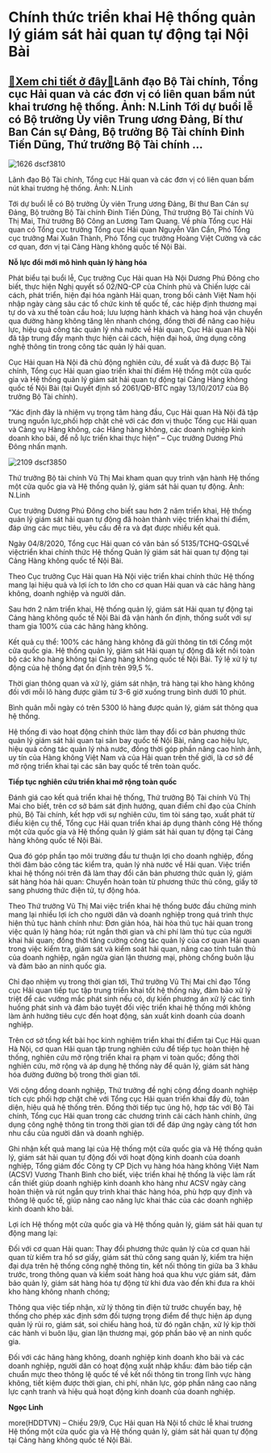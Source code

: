 Chính thức triển khai Hệ thống quản lý giám sát hải quan tự động tại Nội Bài
============================================================================

[:gift:Xem chi tiết ở đây:gift:](https://hddtvn.com/chinh-thuc-trien-khai-he-thong-quan-ly-giam-sat-hai-quan-tu-dong-tai-noi-bai/)Lãnh đạo Bộ Tài chính, Tổng cục Hải quan và các đơn vị có liên quan bấm nút khai trương hệ thống. Ảnh: N.Linh Tới dự buổi lễ có Bộ trưởng Ủy viên Trung ương Đảng, Bí thư Ban Cán sự Đảng, Bộ trưởng Bộ Tài chính Đinh Tiến Dũng, Thứ trưởng Bộ Tài chính …
------------------------------------------------------------------------------------------------------------------------------------------------------------------------------------------------------------------------------------------------------------------





![1626 dscf3810](https://haiquanonline.com.vn/stores/news_dataimages/linhntn/092020/29/17/in_article/1626_DSCF3810.jpg?rt=20200929173227 "Lãnh đạo Bộ Tài chính, Tổng cục Hải quan và các đơn vị có liên quan bấm nút khai trương hệ thống. Ảnh: N.Linh")


Lãnh đạo Bộ Tài chính, Tổng cục Hải quan và các đơn vị có liên quan bấm nút khai trương hệ thống. Ảnh: N.Linh



Tới dự buổi lễ có Bộ trưởng Ủy viên Trung ương Đảng, Bí thư Ban Cán sự Đảng, Bộ trưởng Bộ Tài chính Đinh Tiến Dũng, Thứ trưởng Bộ Tài chính Vũ Thị Mai, Thứ trưởng Bộ Công an Lương Tam Quang. Về phía Tổng cục Hải quan có Tổng cục trưởng Tổng cục Hải quan Nguyễn Văn Cẩn, Phó Tổng cục trưởng Mai Xuân Thành, Phó Tổng cục trưởng Hoàng Việt Cường và các cơ quan, đơn vị tại Cảng Hàng không quốc tế Nội Bài.


**Nỗ lực đổi mới mô hình quản lý hàng hóa**


Phát biểu tại buổi lễ, Cục trưởng Cục Hải quan Hà Nội Dương Phú Đông cho biết, thực hiện Nghị quyết số 02/NQ-CP của Chính phủ và Chiến lược cải cách, phát triển, hiện đại hóa ngành Hải quan, trong bối cảnh Việt Nam hội nhập ngày càng sâu các tổ chức kinh tế quốc tế, các hiệp định thương mại tự do và xu thế toàn cầu hoá; lưu lượng hành khách và hàng hoá vận chuyển qua đường hàng không tăng lên nhanh chóng, đồng thời để nâng cao hiệu lực, hiệu quả công tác quản lý nhà nước về Hải quan, Cục Hải quan Hà Nội đã tập trung đẩy mạnh thực hiện cải cách, hiện đại hoá, ứng dụng công nghệ thông tin trong công tác quản lý hải quan.


Cục Hải quan Hà Nội đã chủ động nghiên cứu, đề xuất và đã được Bộ Tài chính, Tổng cục Hải quan giao triển khai thí điểm Hệ thống một cửa quốc gia và Hệ thống quản lý giám sát hải quan tự động tại Cảng Hàng không quốc tế Nội Bài (tại Quyết định số 2061/QĐ-BTC ngày 13/10/2017 của Bộ trưởng Bộ Tài chính).


“Xác định đây là nhiệm vụ trọng tâm hàng đầu, Cục Hải quan Hà Nội đã tập trung nguồn lực,phối hợp chặt chẽ với các đơn vị thuộc Tổng cục Hải quan và Cảng vụ Hàng không, các Hãng hàng không, các doanh nghiệp kinh doanh kho bãi, để nỗ lực triển khai thực hiện” – Cục trưởng Dương Phú Đông nhấn mạnh.





![2109 dscf3850](https://haiquanonline.com.vn/stores/news_dataimages/linhntn/092020/29/17/in_article/2109_DSCF3850.jpg?rt=20200929173227 "Thứ trưởng Bộ tài chính Vũ Thị Mai kham quan quy trình vận hành Hệ thống một cửa quốc gia và Hệ thống quản lý, giám sát hải quan tự động. Ảnh: N.Linh")


Thứ trưởng Bộ tài chính Vũ Thị Mai kham quan quy trình vận hành Hệ thống một cửa quốc gia và Hệ thống quản lý, giám sát hải quan tự động. Ảnh: N.Linh



Cục trưởng Dương Phú Đông cho biết sau hơn 2 năm triển khai, Hệ thống quản lý giám sát hải quan tự động đã hoàn thành việc triển khai thí điểm, đáp ứng các mục tiêu, yêu cầu đề ra và đạt được nhiều kết quả.


Ngày 04/8/2020, Tổng cục Hải quan có văn bản số 5135/TCHQ-GSQLvề việctriển khai chính thức Hệ thống Quản lý giám sát hải quan tự động tại Cảng Hàng không quốc tế Nội Bài.


Theo Cục trưởng Cục Hải quan Hà Nội việc triển khai chính thức Hệ thống mang lại hiệu quả và lợi ích to lớn cho cơ quan Hải quan và các hãng hàng không, doanh nghiệp và người dân.






Sau hơn 2 năm triển khai, Hệ thống quản lý, giám sát Hải quan tự động tại Cảng hàng không quốc tế Nội Bài đã vận hành ổn định, thống suốt với sự tham gia 100% của các hãng hàng không.


Kết quả cụ thể: 100% các hãng hàng không đã gửi thông tin tới Cổng một cửa quốc gia. Hệ thống quản lý, giám sát Hải quan tự động đã kết nối toàn bộ các kho hàng không tại Cảng hàng không quốc tế Nội Bài. Tỷ lệ xử lý tự động của hệ thống đạt ổn định trên 99,5 %.


Thời gian thông quan và xử lý, giám sát nhận, trả hàng tại kho hàng không đối với mỗi lô hàng được giảm từ 3-6 giờ xuống trung bình dưới 10 phút.


Bình quân mỗi ngày có trên 5300 lô hàng được quản lý, giám sát thông qua hệ thống.






Hệ thống đi vào hoạt động chính thức làm thay đổi cơ bản phương thức quản lý giám sát hải quan tại sân bay quốc tế Nội Bài, nâng cao hiệu lực, hiệu quả công tác quản lý nhà nước, đồng thời góp phần nâng cao hình ảnh, uy tín của Hàng không Việt Nam và của Hải quan trên thế giới, là cơ sở để mở rộng triển khai tại các sân bay quốc tế trên toàn quốc.


**Tiếp tục nghiên cứu triển khai mở rộng toàn quốc**


Đánh giá cao kết quả triển khai hệ thống, Thứ trưởng Bộ Tài chính Vũ Thị Mai cho biết, trên cơ sở bám sát định hướng, quan điểm chỉ đạo của Chính phủ, Bộ Tài chính, kết hợp với sự nghiên cứu, tìm tòi sáng tạo, xuất phát từ điều kiện cụ thể, Tổng cục Hải quan triển khai áp dụng thành công Hệ thống một cửa quốc gia và Hệ thống quản lý giám sát hải quan tự động tại Cảng hàng không quốc tế Nội Bài.


Qua đó góp phần tạo môi trường đầu tư thuận lợi cho doanh nghiệp, đồng thời đảm bảo công tác kiểm tra, quản lý nhà nước về Hải quan. Việc triển khai hệ thống nói trên đã làm thay đổi căn bản phương thức quản lý, giám sát hàng hóa hải quan: Chuyển hoàn toàn từ phương thức thủ công, giấy tờ sang phương thức điện tử, tự động hóa.


Theo Thứ trưởng Vũ Thị Mai việc triển khai hệ thống bước đầu chứng minh mang lại nhiều lợi ích cho người dân và doanh nghiệp trong quá trình thực hiện thủ tục hành chính như: Đơn giản hóa, hài hòa thủ tục hải quan trong việc quản lý hàng hóa; rút ngắn thời gian và chi phí làm thủ tục của người khai hải quan; đồng thời tăng cường công tác quản lý của cơ quan Hải quan trong việc kiểm tra, giám sát và kiểm soát hải quan, nâng cao tính tuân thủ của doanh nghiệp, ngăn ngừa gian lận thương mại, phòng chống buôn lậu và đảm bảo an ninh quốc gia.


Chỉ đạo nhiệm vụ trong thời gian tới, Thứ trưởng Vũ Thị Mai chỉ đạo Tổng cục Hải quan tiếp tục tập trung triển khai tốt hệ thống này, đảm bảo xử lý triệt để các vướng mắc phát sinh nếu có, dự kiến phương án xử lý các tình huống phát sinh và đảm bảo tuyệt đối việc triển khai hệ thống mới không làm ảnh hưởng tiêu cực đến hoạt động, sản xuất kinh doanh của doanh nghiệp.


Trên cơ sở tổng kết bài học kinh nghiệm triển khai thí điểm tại Cục Hải quan Hà Nội, cơ quan Hải quan tập trung nghiên cứu để tiếp tục hoàn thiện hệ thống, nghiên cứu mở rộng triển khai ra phạm vi toàn quốc; đồng thời nghiên cứu, mở rộng và áp dụng hệ thống này để quản lý, giám sát hàng hóa đường đường bộ trong thời gian tới.


Với cộng đồng doanh nghiệp, Thứ trưởng đề nghị cộng đồng doanh nghiệp tích cực phối hợp chặt chẽ với Tổng cục Hải quan triển khai đầy đủ, toàn diện, hiệu quả hệ thống trên. Đồng thời tiếp tục ủng hộ, hợp tác với Bộ Tài chính, Tổng cục Hải quan trong các chương trình cải cách hành chính, ứng dụng công nghệ thông tin trong thời gian tới để đáp ứng ngày càng tốt hơn nhu cầu của người dân và doanh nghiệp.


Ghi nhận kết quả mang lại của Hệ thống một cửa quốc gia và Hệ thống quản lý, giám sát hải quan tự động đối với hoạt động kinh doanh của doanh nghiệp, Tổng giám đốc Công ty CP Dịch vụ hàng hóa hàng không Việt Nam (ACSV) Vương Thanh Bình cho biết, việc triển khai hệ thống là việc làm rất cần thiết giúp doanh nghiệp kinh doanh kho hàng như ACSV ngày càng hoàn thiện và rút ngắn quy trình khai thác hàng hóa, phù hợp quy định và thông lệ quốc tế, giúp nâng cao năng lực khai thác của các doanh nghiệp kinh doanh kho bãi.






Lợi ích Hệ thống một cửa quốc gia và Hệ thống quản lý, giám sát hải quan tự động mang lại:


Đối với cơ quan Hải quan: Thay đổi phương thức quản lý của cơ quan hải quan từ kiểm tra hồ sơ giấy, giám sát thủ công sang quản lý, kiểm tra hiện đại dựa trên hệ thống công nghệ thông tin, kết nối thông tin giữa ba 3 khâu trước, trong thông quan và kiểm soát hàng hoá qua khu vực giám sát, đảm bảo quản lý, giám sát hàng hóa tự động từ khi đưa vào đến khi đưa ra khỏi kho hàng không nhanh chóng;


Thông qua việc tiếp nhận, xử lý thông tin điện tử trước chuyến bay, hệ thống cho phép xác định sớm đối tượng trọng điểm để thực hiện áp dụng quản lý rủi ro, giám sát, soi chiếu hàng hoá, từ đó ngăn chặn, xử lý kịp thời các hành vi buôn lậu, gian lận thương mại, góp phần bảo vệ an ninh quốc gia.


Đối với các hãng hàng không, doanh nghiệp kinh doanh kho bãi và các doanh nghiệp, người dân có hoạt động xuất nhập khẩu: đảm bảo tiếp cận chuẩn mực theo thông lệ quốc tế về kết nối thông tin trong lĩnh vực hàng không, tiết kiệm được thời gian, chi phí, nhân lực, góp phần nâng cao năng lực cạnh tranh và hiệu quả hoạt động kinh doanh của doanh nghiệp.







**Ngọc Linh**



more(HDDTVN) – Chiều 29/9, Cục Hải quan Hà Nội tổ chức lễ khai trương Hệ thống một cửa quốc gia và Hệ thống quản lý, giám sát hải quan tự động tại Cảng hàng không quốc tế Nội Bài.

